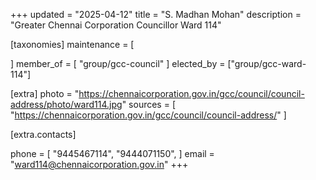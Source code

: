 +++
updated = "2025-04-12"
title = "S. Madhan Mohan"
description = "Greater Chennai Corporation Councillor Ward 114"

[taxonomies]
maintenance = [

]
member_of = [
    "group/gcc-council"
]
elected_by = ["group/gcc-ward-114"]

[extra]
photo = "https://chennaicorporation.gov.in/gcc/council/council-address/photo/ward114.jpg"
sources = [
    "https://chennaicorporation.gov.in/gcc/council/council-address/"
]

[extra.contacts]

phone = [
    "9445467114",
    "9444071150",
    ]
email = "ward114@chennaicorporation.gov.in"
+++